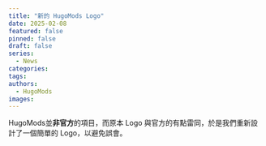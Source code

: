 ```yaml
---
title: "新的 HugoMods Logo"
date: 2025-02-08
featured: false
pinned: false
draft: false
series:
  - News
categories:
tags:
authors:
  - HugoMods
images:
---
```


HugoMods並**非官方**的項目，而原本 Logo 與官方的有點雷同，於是我們重新設計了一個簡單的 Logo，以避免誤會。
